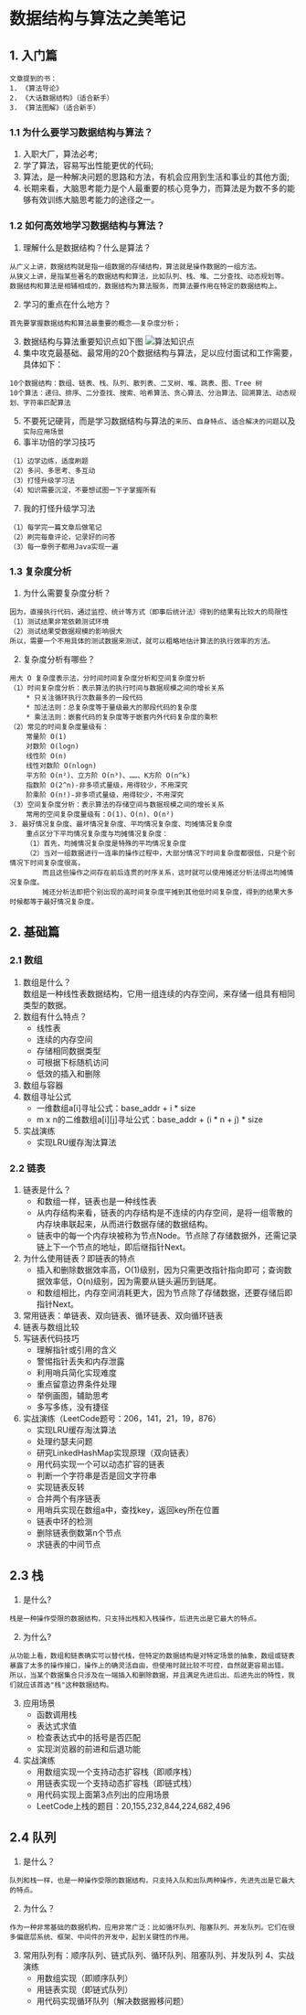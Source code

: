 # 数据结构与算法之美笔记
## 1. 入门篇
```
文章提到的书：
1. 《算法导论》
2. 《大话数据结构》（适合新手）
3. 《算法图解》（适合新手）
```
### 1.1 为什么要学习数据结构与算法？<br>
1. 入职大厂，算法必考;
2. 学了算法，容易写出性能更优的代码;
3. 算法，是一种解决问题的思路和方法，有机会应用到生活和事业的其他方面;
4. 长期来看，大脑思考能力是个人最重要的核心竞争力，而算法是为数不多的能够有效训练大脑思考能力的途径之一。
### 1.2 如何高效地学习数据结构与算法？
1. 理解什么是数据结构？什么是算法？
```
从广义上讲，数据结构就是指一组数据的存储结构，算法就是操作数据的一组方法。
从狭义上讲，是指某些著名的数据结构和算法，比如队列、栈、堆、二分查找、动态规划等。
数据结构和算法是相辅相成的，数据结构为算法服务，而算法要作用在特定的数据结构上。
```
2. 学习的重点在什么地方？
```
首先要掌握数据结构和算法最重要的概念——复杂度分析；
```
3. 数据结构与算法重要知识点如下图
![算法知识点](images/数据结构与算法知识点.jpg)
4. 集中攻克最基础、最常用的20个数据结构与算法，足以应付面试和工作需要，具体如下：
```
10个数据结构：数组、链表、栈、队列、散列表、二叉树、堆、跳表、图、Tree 树
10个算法：递归、排序、二分查找、搜索、哈希算法、贪心算法、分治算法、回溯算法、动态规划、字符串匹配算法
```
5. 不要死记硬背，而是学习数据结构与算法的`来历`、`自身特点`、`适合解决的问题`以及`实际应用场景`
6. 事半功倍的学习技巧
```
（1）边学边练，适度刷题
（2）多问、多思考、多互动
（3）打怪升级学习法
（4）知识需要沉淀，不要想试图一下子掌握所有
```
7. 我的打怪升级学习法
```
（1）每学完一篇文章后做笔记
（2）刷完每章评论，记录好的问答
（3）每一章例子都用Java实现一遍
```
### 1.3 复杂度分析
1. 为什么需要复杂度分析？
```
因为，直接执行代码，通过监控、统计等方式（即事后统计法）得到的结果有比较大的局限性
（1）测试结果非常依赖测试环境
（2）测试结果受数据规模的影响很大
所以，需要一个不用具体的测试数据来测试，就可以粗略地估计算法的执行效率的方法。
```
2. 复杂度分析有哪些？
```
用大 O 复杂度表示法，分时间时间复杂度分析和空间复杂度分析
（1）时间复杂度分析：表示算法的执行时间与数据规模之间的增长关系
    * 只关注循环执行次数最多的一段代码
    * 加法法则：总复杂度等于量级最大的那段代码的复杂度
    * 乘法法则：嵌套代码的复杂度等于嵌套内外代码复杂度的乘积
（2）常见的时间复杂度量级有：
    常量阶 O(1)
    对数阶 O(logn)    
    线性阶 O(n)
    线性对数阶 O(nlogn)
    平方阶 O(n²)、立方阶 O(n³)、……、K方阶 O(n^k)
    指数阶 O(2^n)-非多项式量级，用得较少，不用深究
    阶乘阶 O(n!)-非多项式量级，用得较少，不用深究
（3）空间复杂度分析：表示算法的存储空间与数据规模之间的增长关系
    常用的空间复杂度量级有：O(1)、O(n)、O(n²)
3. 最好情况复杂度、最坏情况复杂度、平均情况复杂度、均摊情况复杂度
    重点区分下平均情况复杂度与均摊情况复杂度：
    （1）首先，均摊情况复杂度是特殊的平均情况复杂度
    （2）当对一组数据进行一连串的操作过程中，大部分情况下时间复杂度都很低，只是个别情况下时间复杂度很高，
        而且这些操作之间存在前后连贯的时序关系，这时就可以使用摊还分析法得出均摊情况复杂度。
        摊还分析法即把个别出现的高时间复杂度平摊到其他低时间复杂度，得到的结果大多时候都等于最好情况复杂度。
```
## 2. 基础篇
### 2.1 数组
1. 数组是什么？  
数组是一种线性表数据结构，它用一组连续的内存空间，来存储一组具有相同类型的数据。
2. 数组有什么特点？
    - 线性表
    - 连续的内存空间
    - 存储相同数据类型
    - 可根据下标随机访问
    - 低效的插入和删除
3. 数组与容器
4. 数组寻址公式  
    - 一维数组a[i]寻址公式：base_addr + i * size
    - m x n的二维数组a[i][j]寻址公式：base_addr + (i * n + j) * size
5. 实战演练
    - 实现LRU缓存淘汰算法    
### 2.2 链表
1. 链表是什么？
    - 和数组一样，链表也是一种线性表
    - 从内存结构来看，链表的内存结构是不连续的内存空间，是将一组零散的内存块串联起来，从而进行数据存储的数据结构。
    - 链表中的每一个内存块被称为节点Node。节点除了存储数据外，还需记录链上下一个节点的地址，即后继指针Next。
2. 为什么使用链表？即链表的特点
    - 插入和删除数据效率高，O(1)级别，因为只需更改指针指向即可；查询数据效率低，O(n)级别，因为需要从链头遍历到链尾。
    - 和数组相比，内存空间消耗更大，因为节点除了存储数据，还要存储后即指针Next。
3. 常用链表：单链表、双向链表、循环链表、双向循环链表
4. 链表与数组比较
5. 写链表代码技巧
    - 理解指针或引用的含义
    - 警惕指针丢失和内存泄露
    - 利用哨兵简化实现难度
    - 重点留意边界条件处理
    - 举例画图，辅助思考
    - 多写多练，没有捷径
6. 实战演练（LeetCode题号：206，141，21，19，876）
    - 实现LRU缓存淘汰算法
    - 处理约瑟夫问题
    - 研究LinkedHashMap实现原理（双向链表）
    - 用代码实现一个可以动态扩容的链表
    - 判断一个字符串是否是回文字符串
    - 实现链表反转
    - 合并两个有序链表
    - 用哨兵实现在数组a中，查找key，返回key所在位置
    - 链表中环的检测
    - 删除链表倒数第n个节点
    - 求链表的中间节点
## 2.3 栈
1. 是什么?
```
栈是一种操作受限的数据结构，只支持出栈和入栈操作，后进先出是它最大的特点。
```
2. 为什么?
```
从功能上看，数组和链表确实可以替代栈，但特定的数据结构是对特定场景的抽象，数组或链表暴露了太多的操作接口，操作上的确灵活自由，但使用时就比较不可控，自然就更容易出错。
所以，当某个数据集合只涉及在一端插入和删除数据，并且满足先进后出、后进先出的特性，我们就应该首选"栈"这种数据结构。
```
3. 应用场景
    - 函数调用栈
    - 表达式求值
    - 检查表达式中的括号是否匹配
    - 实现浏览器的前进和后退功能
4. 实战演练
    - 用数组实现一个支持动态扩容栈（即顺序栈）
    - 用链表实现一个支持动态扩容栈（即链式栈）
    - 用代码实现上面第3点列出的应用场景
    - LeetCode上栈的题目：20,155,232,844,224,682,496
## 2.4 队列
1. 是什么？
```
队列和栈一样，也是一种操作受限的数据结构，只支持入队和出队两种操作，先进先出是它最大的特点。
```
2. 为什么？
```
作为一种非常基础的数据机构，应用非常广泛：比如循环队列、阻塞队列、并发队列。它们在很多偏底层系统、框架、中间件的开发中，起到关键性的作用。
```
3. 常用队列有：顺序队列、链式队列、循环队列、阻塞队列、并发队列
4、实战演练
    - 用数组实现（即顺序队列）
    - 用链表实现（即链式队列）
    - 用代码实现循环队列（解决数据搬移问题）